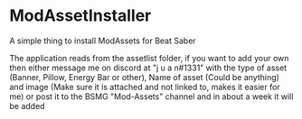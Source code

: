 # ModAssetInstaller
A simple thing to install ModAssets for Beat Saber 

The application reads from the assetlist folder, if you want to add your own then either message me on discord at 
"j u a n#1331" with the type of asset (Banner, Pillow, Energy Bar or other), Name of asset (Could be anything) and image (Make sure it is attached and not linked to, makes it easier for me) or post it to the BSMG "Mod-Assets" channel and in about a week it will be added

